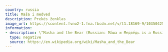```yaml
---
country: russia
title: Maša i medved
description: Prekės ženklas
image_url: https://scontent.fvno2-1.fna.fbcdn.net/v/t1.18169-9/10350425_583719548394987_694100797003039110_n.jpg?_nc_cat=108&amp;ccb=1-5&amp;_nc_sid=09cbfe&amp;_nc_ohc=0xNVQcGEdecAX9og7H5&amp;_nc_ht=scontent.fvno2-1.fna&amp;oh=00_AT_RJqERYAYQAQBNPaAPMXSt7YZigc9pia7P2Pi1Pgj9sA&amp;oe=62423709
information:
- description: \"Masha and the Bear (Russian: Ма́ша и Медве́дь is a Russian animated television series created\"
  type: negative
  source: https://en.wikipedia.org/wiki/Masha_and_the_Bear
---
```

